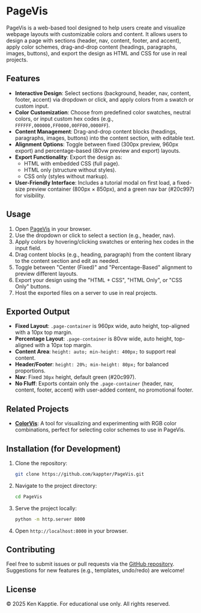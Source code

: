 # PageVis

PageVis is a web-based tool designed to help users create and visualize webpage layouts with customizable colors and content. It allows users to design a page with sections (header, nav, content, footer, and accent), apply color schemes, drag-and-drop content (headings, paragraphs, images, buttons), and export the design as HTML and CSS for use in real projects.

## Features
- **Interactive Design**: Select sections (background, header, nav, content, footer, accent) via dropdown or click, and apply colors from a swatch or custom input.
- **Color Customization**: Choose from predefined color swatches, neutral colors, or input custom hex codes (e.g., `FFFFFF,000000,FF0000,00FF00,0000FF`).
- **Content Management**: Drag-and-drop content blocks (headings, paragraphs, images, buttons) into the content section, with editable text.
- **Alignment Options**: Toggle between fixed (300px preview, 960px export) and percentage-based (80vw preview and export) layouts.
- **Export Functionality**: Export the design as:
  - HTML with embedded CSS (full page).
  - HTML only (structure without styles).
  - CSS only (styles without markup).
- **User-Friendly Interface**: Includes a tutorial modal on first load, a fixed-size preview container (800px × 850px), and a green nav bar (#20c997) for visibility.

## Usage
1. Open [PageVis](https://kappter.github.io/PageVis/) in your browser.
2. Use the dropdown or click to select a section (e.g., header, nav).
3. Apply colors by hovering/clicking swatches or entering hex codes in the input field.
4. Drag content blocks (e.g., heading, paragraph) from the content library to the content section and edit as needed.
5. Toggle between "Center (Fixed)" and "Percentage-Based" alignment to preview different layouts.
6. Export your design using the "HTML + CSS", "HTML Only", or "CSS Only" buttons.
7. Host the exported files on a server to use in real projects.

## Exported Output
- **Fixed Layout**: `.page-container` is 960px wide, auto height, top-aligned with a 10px top margin.
- **Percentage Layout**: `.page-container` is 80vw wide, auto height, top-aligned with a 10px top margin.
- **Content Area**: `height: auto; min-height: 400px;` to support real content.
- **Header/Footer**: `height: 20%; min-height: 80px;` for balanced proportions.
- **Nav**: Fixed `30px` height, default green (#20c997).
- **No Fluff**: Exports contain only the `.page-container` (header, nav, content, footer, accent) with user-added content, no promotional footer.

## Related Projects
- **[ColorVis](https://kappter.github.io/rgbcolorvis/)**: A tool for visualizing and experimenting with RGB color combinations, perfect for selecting color schemes to use in PageVis.

## Installation (for Development)
1. Clone the repository:
   ```bash
   git clone https://github.com/kappter/PageVis.git
   ```
2. Navigate to the project directory:
   ```bash
   cd PageVis
   ```
3. Serve the project locally:
   ```bash
   python -m http.server 8000
   ```
4. Open `http://localhost:8000` in your browser.

## Contributing
Feel free to submit issues or pull requests via the [GitHub repository](https://github.com/kappter/PageVis). Suggestions for new features (e.g., templates, undo/redo) are welcome!

## License
© 2025 Ken Kapptie. For educational use only. All rights reserved.